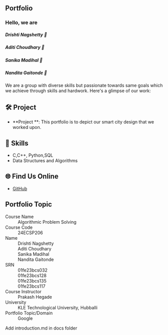 ## Portfolio

### Hello, we are 
##### Drishti Nagshetty 👋
##### Aditi Choudhary 👋
##### Sanika Madihal 👋
##### Nandita Gaitonde 👋

We are a group with diverse skills but passionate towards same goals which we achieve through skills and hardwork. Here's a glimpse of our work:

## 🛠️ Project
- **Project **: This portfolio is to depict our smart city design that we worked upon.

## 🚀 Skills
- C,C++, Python,SQL
- Data Structures and Algorithms

## 🌐 Find Us Online
- [GitHub](https://github.com/your-github-01fe23bcs128)

## Portfolio Topic

<dl>
<dt>Course Name</dt>
<dd>Algorithmic Problem Solving</dd>
<dt>Course Code</dt>
<dd>24ECSP206</dd>
<dt>Name</dt>
<dd>Drishti Nagshetty</dd>
<dd>Aditi Choudhary</dd>
<dd>Sanika Madihal</dd>
<dd>Nandita Gaitonde</dd>
<dt>SRN</dt>
<dd>01fe23bcs032</dd>
<dd>01fe23bcs128</dd>
<dd>01fe23bcs135</dd>
<dd>01fe23bcs117</dd>
<dt>Course Instructor</dt>
<dd>Prakash Hegade</dd>
<dt>University</dt>
<dd>KLE Technological University, Hubballi</dd>
<dt>Portfolio Topic/Domain</dt>
<dd>Google</dd>
</dl>

Add introduction.md in docs folder
